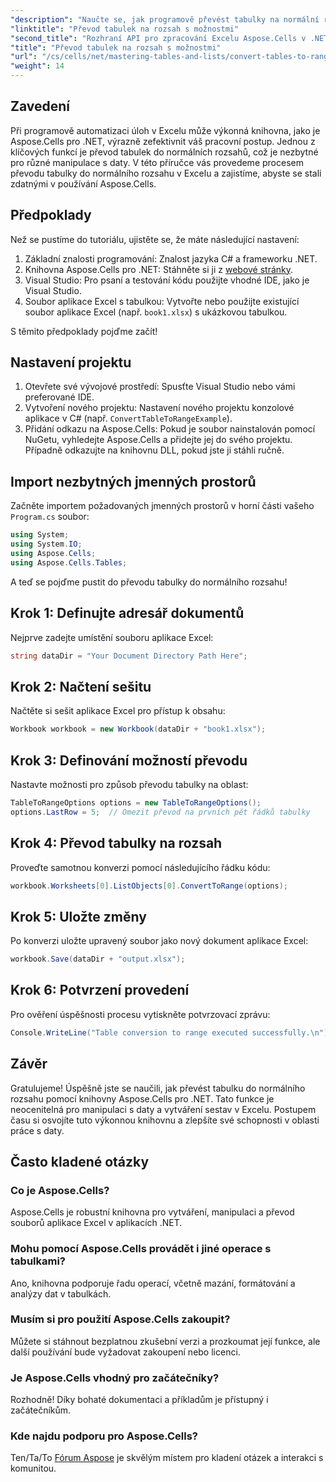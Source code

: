 ```yaml
---
"description": "Naučte se, jak programově převést tabulky na normální rozsahy v Excelu. Ať už jste zkušený vývojář nebo začátečník, tento tutoriál vám poskytne podrobný návod."
"linktitle": "Převod tabulek na rozsah s možnostmi"
"second_title": "Rozhraní API pro zpracování Excelu Aspose.Cells v .NET"
"title": "Převod tabulek na rozsah s možnostmi"
"url": "/cs/cells/net/mastering-tables-and-lists/convert-tables-to-range-with-options/"
"weight": 14
---
```


## Zavedení

Při programově automatizaci úloh v Excelu může výkonná knihovna, jako je Aspose.Cells pro .NET, výrazně zefektivnit váš pracovní postup. Jednou z klíčových funkcí je převod tabulek do normálních rozsahů, což je nezbytné pro různé manipulace s daty. V této příručce vás provedeme procesem převodu tabulky do normálního rozsahu v Excelu a zajistíme, abyste se stali zdatnými v používání Aspose.Cells.

## Předpoklady

Než se pustíme do tutoriálu, ujistěte se, že máte následující nastavení:

1. Základní znalosti programování: Znalost jazyka C# a frameworku .NET.
2. Knihovna Aspose.Cells pro .NET: Stáhněte si ji z [webové stránky](https://releases.aspose.com/cells/net/).
3. Visual Studio: Pro psaní a testování kódu použijte vhodné IDE, jako je Visual Studio.
4. Soubor aplikace Excel s tabulkou: Vytvořte nebo použijte existující soubor aplikace Excel (např. `book1.xlsx`) s ukázkovou tabulkou.

S těmito předpoklady pojďme začít!

## Nastavení projektu

1. Otevřete své vývojové prostředí: Spusťte Visual Studio nebo vámi preferované IDE.
2. Vytvoření nového projektu: Nastavení nového projektu konzolové aplikace v C# (např. `ConvertTableToRangeExample`).
3. Přidání odkazu na Aspose.Cells: Pokud je soubor nainstalován pomocí NuGetu, vyhledejte Aspose.Cells a přidejte jej do svého projektu. Případně odkazujte na knihovnu DLL, pokud jste ji stáhli ručně.

## Import nezbytných jmenných prostorů

Začněte importem požadovaných jmenných prostorů v horní části vašeho `Program.cs` soubor:

```csharp
using System;
using System.IO;
using Aspose.Cells;
using Aspose.Cells.Tables;
```

A teď se pojďme pustit do převodu tabulky do normálního rozsahu!

## Krok 1: Definujte adresář dokumentů

Nejprve zadejte umístění souboru aplikace Excel:

```csharp
string dataDir = "Your Document Directory Path Here";
```

## Krok 2: Načtení sešitu

Načtěte si sešit aplikace Excel pro přístup k obsahu:

```csharp
Workbook workbook = new Workbook(dataDir + "book1.xlsx");
```

## Krok 3: Definování možností převodu

Nastavte možnosti pro způsob převodu tabulky na oblast:

```csharp
TableToRangeOptions options = new TableToRangeOptions();
options.LastRow = 5;  // Omezit převod na prvních pět řádků tabulky
```

## Krok 4: Převod tabulky na rozsah

Proveďte samotnou konverzi pomocí následujícího řádku kódu:

```csharp
workbook.Worksheets[0].ListObjects[0].ConvertToRange(options);
```

## Krok 5: Uložte změny

Po konverzi uložte upravený soubor jako nový dokument aplikace Excel:

```csharp
workbook.Save(dataDir + "output.xlsx");
```

## Krok 6: Potvrzení provedení

Pro ověření úspěšnosti procesu vytiskněte potvrzovací zprávu:

```csharp
Console.WriteLine("Table conversion to range executed successfully.\n");
```

## Závěr

Gratulujeme! Úspěšně jste se naučili, jak převést tabulku do normálního rozsahu pomocí knihovny Aspose.Cells pro .NET. Tato funkce je neocenitelná pro manipulaci s daty a vytváření sestav v Excelu. Postupem času si osvojíte tuto výkonnou knihovnu a zlepšíte své schopnosti v oblasti práce s daty.

## Často kladené otázky

### Co je Aspose.Cells?  
Aspose.Cells je robustní knihovna pro vytváření, manipulaci a převod souborů aplikace Excel v aplikacích .NET.

### Mohu pomocí Aspose.Cells provádět i jiné operace s tabulkami?  
Ano, knihovna podporuje řadu operací, včetně mazání, formátování a analýzy dat v tabulkách.

### Musím si pro použití Aspose.Cells zakoupit?  
Můžete si stáhnout bezplatnou zkušební verzi a prozkoumat její funkce, ale další používání bude vyžadovat zakoupení nebo licenci.

### Je Aspose.Cells vhodný pro začátečníky?  
Rozhodně! Díky bohaté dokumentaci a příkladům je přístupný i začátečníkům.

### Kde najdu podporu pro Aspose.Cells?  
Ten/Ta/To [Fórum Aspose](https://forum.aspose.com/c/cells/9) je skvělým místem pro kladení otázek a interakci s komunitou.